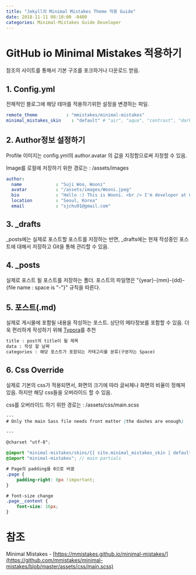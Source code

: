 ```yaml
---
title: "Jekyll의 Minimal Mistakes Theme 적용 Guide"
date: 2018-11-11 08:10:00 -0400
categories: Minimal-Mistakes Guide Developer
---
```


# GitHub io Minimal Mistakes 적용하기

참조의 사이트를 통해서 기본 구조를 포크하거나 다운로드 받음.



## 1. Config.yml

전체적인 블로그에 해당 테마를 적용하기위한 설정을 변경하는 파일.

```yaml
remote_theme           : "mmistakes/minimal-mistakes"
minimal_mistakes_skin    : "default" # "air", "aqua", "contrast", "dark", "dirt", "neon", "mint", "plum", "sunrise" - 테마 선택 가능(공식 홈페이지 참조)
```



## 2. Author정보 설정하기

Profile 이미지는 config.yml의 author.avatar 의 값을 지정함으로써 지정할 수 있음.

Image를 로컬에 저장하기 위한 경로는 : /assets/images

```yaml
author:
  name             : "Suji Woo, Wooni"
  avatar           : "/assets/images/Wooni.jpeg"
  bio              : "Hello :) This is Wooni. <br /> I'm developer at Coupang."
  location         : "Seoul, Korea"
  email            : "sjchu91@gmail.com"
```



## 3.  _drafts

_posts에는 실제로 포스트할 포스트를 저장하는 반면, _drafts에는 현재 작성중인 포스트에 대해서 저장하고 Git을 통해 관리할 수 있음.



## 4.  _posts

실제로 포스트 될 포스트를 저장하는 폴더.
포스트의 파일명은 "{year}-{mm}-{dd}-{file name : space is "-"}" 규칙을 따른다.



## 5. 포스트(.md)

실제로 게시물에 포함될 내용을 작성하는 포스트.
상단의 메타정보를 포함할 수 있음.
더욱 편리하게 작성하기 위해 [Typora](https://typora.io/)를 추천

```tex
title : post의 title이 될 제목
data : 작성 할 날짜
categories : 해당 포스트가 포함되는 카테고리를 분류(구분자는 Space)
```



## 6. Css Override

실제로 기본의 css가 적용되면서, 화면의 크기에 따라 글씨체나 화면의 비율이 정해져 있음.
하지만 해당 css들을 오버라이드 할 수 있음.

css를 오버라이드 하기 위한 경로는 : /assets/css/main.scss

```scss
---
# Only the main Sass file needs front matter (the dashes are enough)

---

@charset "utf-8";

@import "minimal-mistakes/skins/{{ site.minimal_mistakes_skin | default: 'default' }}"; // skin
@import "minimal-mistakes"; // main partials

# Page의 padding을 0으로 바꿈
.page {
	padding-right: 0px !important;
} 

# font-size change
.page__content {
	font-size: 16px;
}
```





# 참조

Minimal Mistakes - [https://mmistakes.github.io/minimal-mistakes/](https://github.com/mmistakes/minimal-mistakes/blob/master/assets/css/main.scss)



